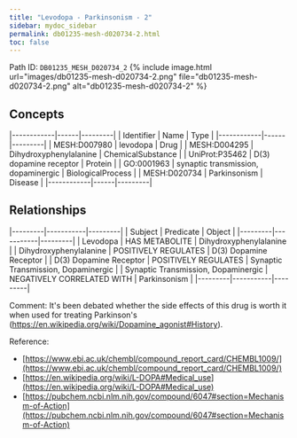 ```yaml
---
title: "Levodopa - Parkinsonism - 2"
sidebar: mydoc_sidebar
permalink: db01235-mesh-d020734-2.html
toc: false 
---
```



Path ID: `DB01235_MESH_D020734_2`
{% include image.html url="images/db01235-mesh-d020734-2.png" file="db01235-mesh-d020734-2.png" alt="db01235-mesh-d020734-2" %}

## Concepts

|------------|------|---------|
| Identifier | Name | Type    |
|------------|------|---------|
| MESH:D007980 | levodopa | Drug |
| MESH:D004295 | Dihydroxyphenylalanine | ChemicalSubstance |
| UniProt:P35462 | D(3) dopamine receptor | Protein |
| GO:0001963 | synaptic transmission, dopaminergic | BiologicalProcess |
| MESH:D020734 | Parkinsonism | Disease |
|------------|------|---------|

## Relationships

|---------|-----------|---------|
| Subject | Predicate | Object  |
|---------|-----------|---------|
| Levodopa | HAS METABOLITE | Dihydroxyphenylalanine |
| Dihydroxyphenylalanine | POSITIVELY REGULATES | D(3) Dopamine Receptor |
| D(3) Dopamine Receptor | POSITIVELY REGULATES | Synaptic Transmission, Dopaminergic |
| Synaptic Transmission, Dopaminergic | NEGATIVELY CORRELATED WITH | Parkinsonism |
|---------|-----------|---------|

Comment: It's been debated whether the side effects of this drug is worth it when used for treating Parkinson's (https://en.wikipedia.org/wiki/Dopamine_agonist#History).

Reference: 
  - [https://www.ebi.ac.uk/chembl/compound_report_card/CHEMBL1009/](https://www.ebi.ac.uk/chembl/compound_report_card/CHEMBL1009/)
  - [https://en.wikipedia.org/wiki/L-DOPA#Medical_use](https://en.wikipedia.org/wiki/L-DOPA#Medical_use)
  - [https://pubchem.ncbi.nlm.nih.gov/compound/6047#section=Mechanism-of-Action](https://pubchem.ncbi.nlm.nih.gov/compound/6047#section=Mechanism-of-Action)
